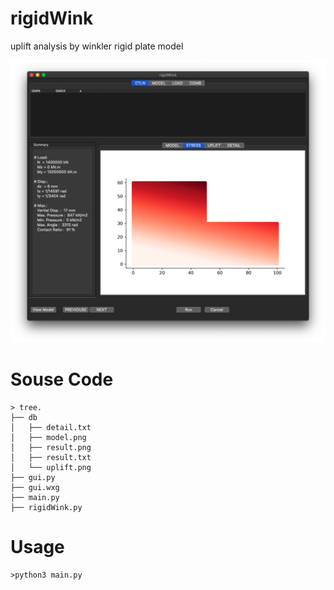 # rigidWink

uplift analysis by winkler rigid plate model

![Image](./images/rigidWink.png)

# Souse Code

``` shell
> tree.
├── db
│   ├── detail.txt
│   ├── model.png
│   ├── result.png
│   ├── result.txt
│   └── uplift.png
├── gui.py
├── gui.wxg
├── main.py
├── rigidWink.py
```
# Usage

``` shell
>python3 main.py
```
